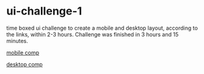 # ui-challenge-1
time boxed ui challenge to create a mobile and desktop layout, according to the links, within 2-3 hours.  Challenge was finished in 3 hours and 15 minutes.

[mobile comp](https://github.com/codefellows-seattle-301n10/ui-challenge-1/blob/master/comps/mobile-view.png)

[desktop comp](https://github.com/codefellows-seattle-301n10/ui-challenge-1/blob/master/comps/desktop-view.png)